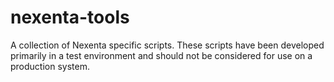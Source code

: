 nexenta-tools
=============

A collection of Nexenta specific scripts. These scripts have been developed primarily in a test environment and should not be considered for use on a production system.
